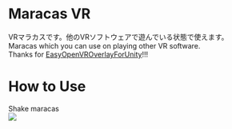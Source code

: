 # Maracas VR  
VRマラカスです。他のVRソフトウェアで遊んでいる状態で使えます。  
Maracas which you can use on playing other VR software.  
Thanks for [EasyOpenVROverlayForUnity](https://sabowl.sakura.ne.jp/gpsnmeajp/unity/EasyOpenVROverlayForUnity/)!!!  
# How to Use  
Shake maracas  
![](https://github.com/rn9dfj3/guiter_vr/blob/master/figure1.png)  
